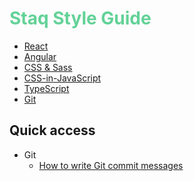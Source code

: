 <h1 style="color: #63d297">Staq Style Guide</h1>

- [React](react/)
- [Angular](angular/)
- [CSS & Sass](css/)
- [CSS-in-JavaScript](css-in-javascript/)
- [TypeScript](typescript/)
- [Git](git/)

## Quick access
- Git
    - [How to write Git commit messages](git/git-style-guide.md)